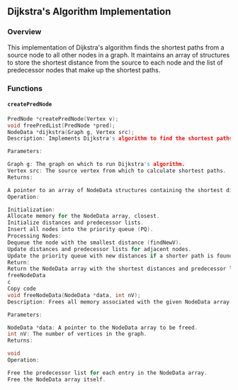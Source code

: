 ## Dijkstra's Algorithm Implementation

### Overview
This implementation of Dijkstra's algorithm finds the shortest paths from a source node to all other nodes in a graph. It maintains an array of structures to store the shortest distance from the source to each node and the list of predecessor nodes that make up the shortest paths.

### Functions

#### `createPredNode`

```c
PredNode *createPredNode(Vertex v);
void freePredList(PredNode *pred);
NodeData *dijkstra(Graph g, Vertex src);
Description: Implements Dijkstra's algorithm to find the shortest paths from the source node to all other nodes in the graph.

Parameters:

Graph g: The graph on which to run Dijkstra's algorithm.
Vertex src: The source vertex from which to calculate shortest paths.
Returns:

A pointer to an array of NodeData structures containing the shortest distances and predecessor lists.
Operation:

Initialization:
Allocate memory for the NodeData array, closest.
Initialize distances and predecessor lists.
Insert all nodes into the priority queue (PQ).
Processing Nodes:
Dequeue the node with the smallest distance (findNewV).
Update distances and predecessor lists for adjacent nodes.
Update the priority queue with new distances if a shorter path is found.
Return:
Return the NodeData array with the shortest distances and predecessor lists.
freeNodeData
c
Copy code
void freeNodeData(NodeData *data, int nV);
Description: Frees all memory associated with the given NodeData array.

Parameters:

NodeData *data: A pointer to the NodeData array to be freed.
int nV: The number of vertices in the graph.
Returns:

void
Operation:

Free the predecessor list for each entry in the NodeData array.
Free the NodeData array itself.
